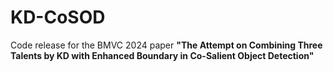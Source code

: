 # KD-CoSOD
Code release for the BMVC 2024 paper **"The Attempt on Combining Three Talents by KD with Enhanced Boundary in Co-Salient Object Detection"**
